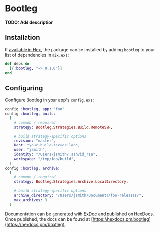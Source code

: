 # Bootleg

**TODO: Add description**

## Installation

If [available in Hex](https://hex.pm/docs/publish), the package can be installed
by adding `bootleg` to your list of dependencies in `mix.exs`:

```elixir
def deps do
  [{:bootleg, "~> 0.1.0"}]
end
```

## Configuring

Configure Bootleg in your app's `config.exs`:

```elixir
config :bootleg, app: "foo"
config :bootleg, build:
  [
    # common / required
    strategy: Bootleg.Strategies.Build.RemoteSSH,

    # build strategy-specific options
    revision: "master",
    host: "your.build.server.lan",
    user: "jsmith",
    identity: "/Users/jsmith/.ssh/id_rsa",
    workspace: "/tmp/foo/build",
  ]
config :bootleg, archive:
  [
    # common / required
    strategy: Bootleg.Strategies.Archive.LocalDirectory,

    # build strategy-specific options
    archive_directory: "/Users/jsmith/Documents/foo-releases/",
    max_archives: 3
  ]
```
Documentation can be generated with [ExDoc](https://github.com/elixir-lang/ex_doc)
and published on [HexDocs](https://hexdocs.pm). Once published, the docs can
be found at [https://hexdocs.pm/bootleg](https://hexdocs.pm/bootleg).

